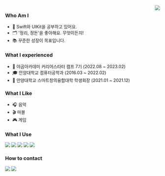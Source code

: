 </br>
<img align="right" src="https://github-readme-stats.vercel.app/api?username=zhilly11&show_icons=true"/>


<!--
<img align="right" src="https://user-images.githubusercontent.com/99257965/219453712-29f26da1-0e05-4dd8-9247-40e15f84e023.png" width=300 height=150 />
-->





### Who Am I
- 🌱 Swift와 UIKit을 공부하고 있어요.
- 🗂️ '정리, 정돈'을 좋아해요. 무엇이든지!
- 📚 꾸준한 성장이 목표입니다.

### What I experienced
- 🐻 야곰아카데미 커리어스타터 캠프 7기 (2022.08 ~ 2023.02)
- 🎓 안양대학교 컴퓨터공학과 (2016.03 ~ 2022.02)
- 💪 안양대학교 스마트창의융합대학 학생회장 (2021.01 ~ 2021.12)

### What I Like
- 🎧 음악
- 🎬 마블
- 🎮 게임

### What I Use
<img src="https://img.shields.io/badge/Swift-F05138?style=for-the-badge&logo=Swift&logoColor=white"> <img src="https://img.shields.io/badge/iOS-000000?style=for-the-badge&logo=Apple&logoColor=white"> <img src="https://img.shields.io/badge/Xcode-147EFB?style=for-the-badge&logo=Xcode&logoColor=white">
<img src="https://img.shields.io/badge/Git-F05032?style=for-the-badge&logo=Git&logoColor=white"> <img src="https://img.shields.io/badge/Github-181717?style=for-the-badge&logo=Github&logoColor=white">

### How to contact
<a href="https://velog.io/@zhzh1x4/" target="_blank"><img src="https://img.shields.io/badge/Velog-20C997?style=for-the-badge&logo=Velog&logoColor=white"/></a> <a href="https://mail.google.com/mail/?view=cm&amp;fs=1&amp;to=zhzh1x4@gmail.com" target="_blank"><img src="https://img.shields.io/badge/zhzh1x4@gmail.com-EA4335?style=for-the-badge&logo=Gmail&logoColor=white"></a>
